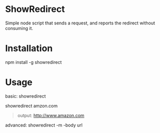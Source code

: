 ShowRedirect
============

Simple node script that sends a request, and reports the redirect without consuming it.


Installation
===========
npm install -g showredirect  

Usage
===========
basic:
showredirect <url>

showredirect amzon.com
>output: http://www.amazon.com

advanced:
showredirect -m <method> -body <body> url
